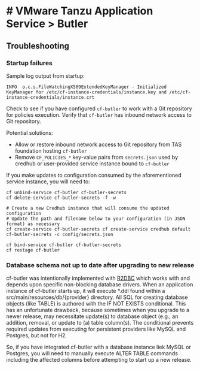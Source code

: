 # # VMware Tanzu Application Service > Butler

## Troubleshooting

### Startup failures

Sample log output from startup:

```
INFO  o.c.s.FileWatchingX509ExtendedKeyManager - Initialized KeyManager for /etc/cf-instance-credentials/instance.key and /etc/cf-instance-credentials/instance.crt
```

Check to see if you have configured `cf-butler` to work with a Git repository for policies execution.
Verify that `cf-butler` has inbound network access to Git repository.


Potential solutions:

* Allow or restore inbound network access to Git repository from TAS foundation hosting `cf-butler`
* Remove `CF_POLICIES_*` key-value pairs from `secrets.json` used by credhub or user-provided service instance bound to `cf-butler`

If you make updates to configuration consumed by the aforementioned service instance, you will need to:

```
cf unbind-service cf-butler cf-butler-secrets
cf delete-service cf-butler-secrets -f -w

# Create a new Credhub instance that will consume the updated configuration
# Update the path and filename below to your configuration (in JSON format) as necessary
cf create-service cf-butler-secrets cf create-service credhub default cf-butler-secrets -c config/secrets.json

cf bind-service cf-butler cf-butler-secrets
cf restage cf-butler
```

### Database schema not up to date after upgrading to new release

cf-butler was intentionally implemented with [R2DBC](https://r2dbc.io/) which works with and depends upon specific non-blocking database drivers.
When an application instance of cf-butler starts up, it will execute *.ddl found within a src/main/resources/db/{provider} directory. All SQL for creating database objects (like TABLE) is authored with the IF NOT EXISTS conditional.
This has an unfortunate drawback, because sometimes when you upgrade to a newer release, may necessitate update(s) to database object (e.g., an addition, removal, or update to (a) table column(s).
The conditional prevents required updates from executing for persistent providers like MySQL and Postgres, but not for H2.

So, if you have integrated cf-butler with a database instance liek MySQL or Postgres, you will need to manually execute ALTER TABLE commands including the affected columns before attempting to start up a new release.

